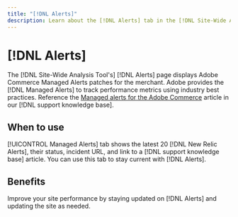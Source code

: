 ```yaml
---
title: "[!DNL Alerts]"
description: Learn about the [!DNL Alerts] tab in the [!DNL Site-Wide Analysis Tool], when to use it, and its benefits.
---
```

# [!DNL Alerts]

The [!DNL Site-Wide Analysis Tool's] [!DNL Alerts] page displays Adobe Commerce Managed Alerts patches for the merchant. Adobe provides the [!DNL Managed Alerts] to track performance metrics using industry best practices. Reference the [Managed alerts for the Adobe Commerce](https://support.magento.com/hc/en-us/articles/360045806832-Managed-alerts-for-Adobe-Commerce) article in our [!DNL support knowledge base].

## When to use

[!UICONTROL Managed Alerts] tab shows the latest 20 [!DNL New Relic Alerts], their status, incident URL, and link to a [!DNL support knowledge base] article. You can use this tab to stay current with [!DNL Alerts].  

## Benefits

Improve your site performance by staying updated on [!DNL Alerts] and updating the site as needed.

